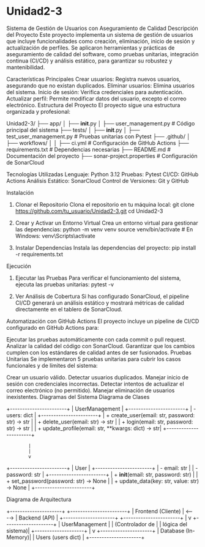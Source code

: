 # Unidad2-3
Sistema de Gestión de Usuarios con Aseguramiento de Calidad
Descripción del Proyecto
Este proyecto implementa un sistema de gestión de usuarios que incluye funcionalidades como creación, eliminación, inicio de sesión y actualización de perfiles. Se aplicaron herramientas y prácticas de aseguramiento de calidad del software, como pruebas unitarias, integración continua (CI/CD) y análisis estático, para garantizar su robustez y mantenibilidad.

Características Principales
Crear usuarios: Registra nuevos usuarios, asegurando que no existan duplicados.
Eliminar usuarios: Elimina usuarios del sistema.
Inicio de sesión: Verifica credenciales para autenticación.
Actualizar perfil: Permite modificar datos del usuario, excepto el correo electrónico.
Estructura del Proyecto
El proyecto sigue una estructura organizada y profesional:


Unidad2-3/
├── app/
│   ├── __init__.py
│   ├── user_management.py         # Código principal del sistema
├── tests/
│   ├── __init__.py
│   ├── test_user_management.py    # Pruebas unitarias con Pytest
├── .github/
│   ├── workflows/
│   │   ├── ci.yml                 # Configuración de GitHub Actions
├── requirements.txt               # Dependencias necesarias
├── README.md                      # Documentación del proyecto
├── sonar-project.properties       # Configuración de SonarCloud

Tecnologías Utilizadas
Lenguaje: Python 3.12
Pruebas: Pytest
CI/CD: GitHub Actions
Análisis Estático: SonarCloud
Control de Versiones: Git y GitHub

Instalación

1. Clonar el Repositorio
Clona el repositorio en tu máquina local:
git clone https://github.com/tu_usuario/Unidad2-3.git
cd Unidad2-3

2. Crear y Activar un Entorno Virtual
Crea un entorno virtual para gestionar las dependencias:
python -m venv venv
source venv/bin/activate  # En Windows: venv\Scripts\activate

3. Instalar Dependencias
Instala las dependencias del proyecto:
pip install -r requirements.txt

Ejecución

1. Ejecutar las Pruebas
Para verificar el funcionamiento del sistema, ejecuta las pruebas unitarias:
pytest -v

2. Ver Análisis de Cobertura
Si has configurado SonarCloud, el pipeline CI/CD generará un análisis estático y mostrará métricas de calidad directamente en el tablero de SonarCloud.

Automatización con GitHub Actions
El proyecto incluye un pipeline de CI/CD configurado en GitHub Actions para:

Ejecutar las pruebas automáticamente con cada commit o pull request.
Analizar la calidad del código con SonarCloud.
Garantizar que los cambios cumplen con los estándares de calidad antes de ser fusionados.
Pruebas Unitarias
Se implementaron 5 pruebas unitarias para cubrir los casos funcionales y de límites del sistema:

Crear un usuario válido.
Detectar usuarios duplicados.
Manejar inicio de sesión con credenciales incorrectas.
Detectar intentos de actualizar el correo electrónico (no permitido).
Manejar eliminación de usuarios inexistentes.
Diagramas del Sistema
Diagrama de Clases

+-----------------------+
|      UserManagement    |
+-----------------------+
| - users: dict         |
+-----------------------+
| + create_user(email: str, password: str) -> str     |
| + delete_user(email: str) -> str                   |
| + login(email: str, password: str) -> str          |
| + update_profile(email: str, **kwargs: dict) -> str|
+-----------------------+

            |
            |
            v
+-----------------------+
|      User             |
+-----------------------+
| - email: str          |
| - password: str       |
+-----------------------+
| + __init__(email: str, password: str)                |
| + set_password(password: str) -> None                |
| + update_data(key: str, value: str) -> None           |
+-----------------------+

Diagrama de Arquitectura

+---------------------+        +-----------------------+
|  Frontend (Cliente) | <----> |   Backend (API)       |
+---------------------+        +-----------------------+
                                   |
                                   v
                           +--------------------+
                           | UserManagement     |
                           | (Controlador de    |
                           |  lógica del sistema)|
                           +--------------------+
                                   |
                                   v
                        +---------------------+
                        |  Database (In-Memory)|
                        |  Users (users dict)  |
                        +---------------------+

